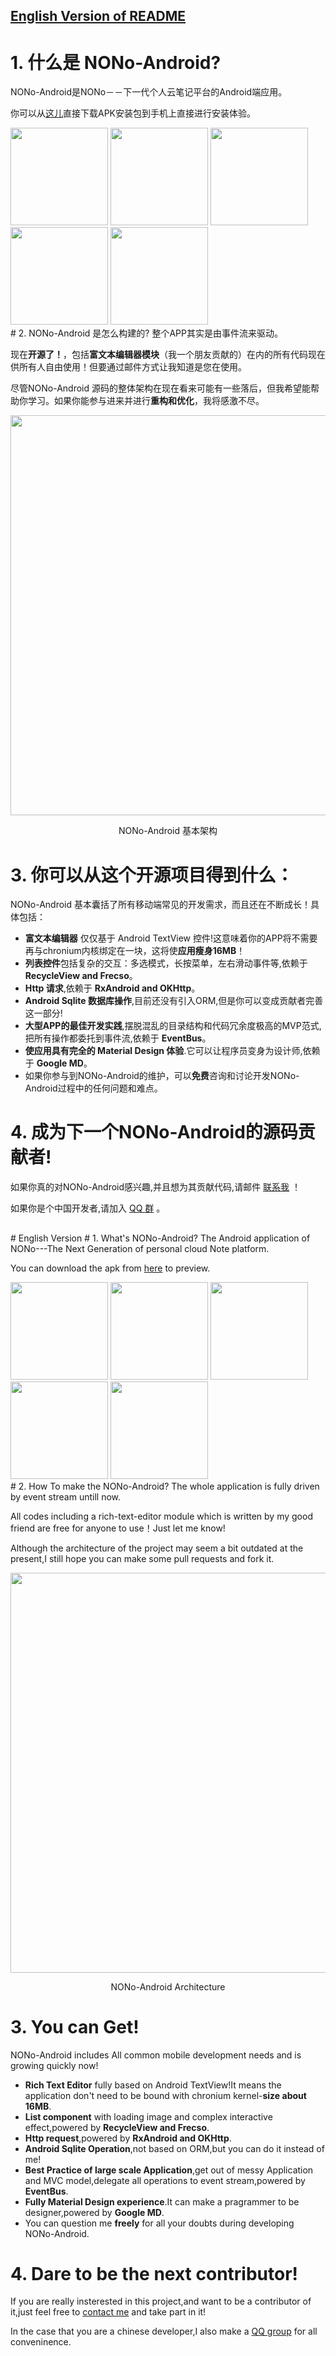 
## [English Version of README](#1)

# 1. 什么是 NONo-Android?
NONo-Android是NONo－－下一代个人云笔记平台的Android端应用。

你可以从[这儿](http://www.coolapk.com/apk/com.seki.noteasklite)直接下载APK安装包到手机上直接进行安装体验。

<img src="http://image.coolapk.com/apk_image/2016/0830/8f3cae0127afab713dcf4048ee72f1f8-for-23837-o_1ardsovtq94mmt86r01882cjr10-uid-557725.png" width="156">
<img src="http://image.coolapk.com/apk_image/2016/0830/c39e1c043c6f9674e7f8b97059b898bd-for-23837-o_1ardsp36f1uk2cra16op1gdu1lur16-uid-557725.png" width="156">
<img src="http://image.coolapk.com/apk_image/2016/0830/31bad672a69ea0db2db615e5ca3e320f-for-23837-o_1ardsp5mq186j10611h741kjietr1c-uid-557725.png" width="156">
<img src="http://image.coolapk.com/apk_image/2016/0830/3ae5d627345a69846f74a9c1a7a015af-for-23837-o_1ardsp83d1tgq2ldo8r107k11bv1i-uid-557725.png" width="156">
<img src="http://image.coolapk.com/apk_image/2016/0830/4f8afe08d314d1e0d828ddbeb232803e-for-23837-o_1ardspcbn1b8mtsjj5f54hqe1o-uid-557725.png" width="156">

  <br />
# 2. NONo-Android 是怎么构建的?
整个APP其实是由事件流来驱动。

现在**开源了！**，包括**富文本编辑器模块**（我一个朋友贡献的）在内的所有代码现在供所有人自由使用！但要通过邮件方式让我知道是您在使用。

尽管NONo-Android 源码的整体架构在现在看来可能有一些落后，但我希望能帮助你学习。如果你能参与进来并进行**重构和优化**，我将感激不尽。

<img align="center" src="https://github.com/tianyuan168326/nono-android/blob/master/%E5%B1%8F%E5%B9%95%E5%BF%AB%E7%85%A7%202016-10-15%20%E4%B8%8B%E5%8D%889.10.30.png?raw=true" width="640">

<p align="center"> NONo-Android 基本架构</p>

# 3. 你可以从这个开源项目得到什么：
NONo-Android 基本囊括了所有移动端常见的开发需求，而且还在不断成长！具体包括：

- **富文本编辑器** 仅仅基于 Android TextView 控件!这意味着你的APP将不需要再与chronium内核绑定在一块，这将使**应用瘦身16MB**！
- **列表控件**包括复杂的交互：多选模式，长按菜单，左右滑动事件等,依赖于 **RecycleView and Frecso**。
- **Http 请求**,依赖于 **RxAndroid and OKHttp**。
- **Android Sqlite 数据库操作**,目前还没有引入ORM,但是你可以变成贡献者完善这一部分!
- **大型APP的最佳开发实践**,摆脱混乱的目录结构和代码冗余度极高的MVP范式,把所有操作都委托到事件流,依赖于 **EventBus**。
- **使应用具有完全的 Material Design 体验**.它可以让程序员变身为设计师,依赖于 **Google MD**。
- 如果你参与到NONo-Android的维护，可以**免费**咨询和讨论开发NONo-Android过程中的任何问题和难点。

# 4. 成为下一个NONo-Android的源码贡献者!
如果你真的对NONo-Android感兴趣,并且想为其贡献代码,请邮件 [联系我](mailto:tianyuan168326@outlook.com) ！

如果你是个中国开发者,请加入 [QQ 群](http://shang.qq.com/wpa/qunwpa?idkey=2fdcb3d97201e8c9eee4baa9ef322ed88ddd508f17130cc6294ed4d80a27e09e) 。



<h2 id="1"></h2>
# English Version
# 1. What's NONo-Android?
The Android application of NONo---The Next Generation of personal cloud Note platform.

You can download the apk from [here](http://www.coolapk.com/apk/com.seki.noteasklite) to preview.


<img src="http://image.coolapk.com/apk_image/2016/0830/8f3cae0127afab713dcf4048ee72f1f8-for-23837-o_1ardsovtq94mmt86r01882cjr10-uid-557725.png" width="156">
<img src="http://image.coolapk.com/apk_image/2016/0830/c39e1c043c6f9674e7f8b97059b898bd-for-23837-o_1ardsp36f1uk2cra16op1gdu1lur16-uid-557725.png" width="156">
<img src="http://image.coolapk.com/apk_image/2016/0830/31bad672a69ea0db2db615e5ca3e320f-for-23837-o_1ardsp5mq186j10611h741kjietr1c-uid-557725.png" width="156">
<img src="http://image.coolapk.com/apk_image/2016/0830/3ae5d627345a69846f74a9c1a7a015af-for-23837-o_1ardsp83d1tgq2ldo8r107k11bv1i-uid-557725.png" width="156">
<img src="http://image.coolapk.com/apk_image/2016/0830/4f8afe08d314d1e0d828ddbeb232803e-for-23837-o_1ardspcbn1b8mtsjj5f54hqe1o-uid-557725.png" width="156">

  <br />
# 2. How To make the NONo-Android?
The whole application is fully driven by event stream untill now.

All codes including a rich-text-editor module which is written by my good friend are free for anyone to use！Just let me know!

Although the architecture of the project may seem a bit outdated at the present,I still hope you can make some pull requests and fork it.

<img align="center" src="https://github.com/tianyuan168326/nono-android/blob/master/%E5%B1%8F%E5%B9%95%E5%BF%AB%E7%85%A7%202016-10-15%20%E4%B8%8B%E5%8D%889.10.30.png?raw=true" width="640">

<p align="center"> NONo-Android Architecture</p>

# 3. You can Get!
NONo-Android includes All common mobile development needs and is growing quickly now!
- **Rich Text Editor** fully based on Android TextView!It means the application don't need to be bound with chronium kernel-**size about 16MB**.
- **List component** with loading image and complex interactive effect,powered by **RecycleView and Frecso**.
- **Http request**,powered by **RxAndroid and OKHttp**.
- **Android Sqlite Operation**,not based on ORM,but you can do it instead of me!
- **Best Practice of large scale Application**,get out of messy Application and MVC model,delegate all operations to event stream,powered by **EventBus**.
- **Fully Material Design experience**.It can make a pragrammer to be designer,powered by **Google MD**.
- You can question me **freely** for all your doubts during developing NONo-Android.
# 4. Dare to be the next contributor!
If you are really insterested in this project,and want to be a contributor of it,just feel free to [contact me](mailto:tianyuan168326@outlook.com) and take part in it!

In the case that you are a chinese developer,I also make a [QQ group](http://shang.qq.com/wpa/qunwpa?idkey=2fdcb3d97201e8c9eee4baa9ef322ed88ddd508f17130cc6294ed4d80a27e09e)  for all conveninence.
